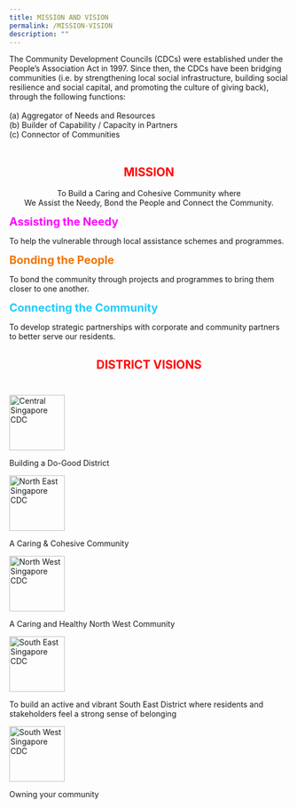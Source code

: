 ```yaml
---
title: MISSION AND VISION
permalink: /MISSION-VISION
description: ""
---
```

<div class="col-sm-12 top_bottom_spacing thin_font wow fadeIn animated" data-wow-duration="1000ms" data-wow-delay="700ms" style="visibility: visible; animation-duration: 1000ms; animation-delay: 700ms; animation-name: fadeIn;"><div>The Community Development Councils (CDCs) were established under the People’s Association Act in 1997. Since then, the CDCs have been bridging communities (i.e. by strengthening local social infrastructure, building social resilience and social capital, and promoting the culture of giving back), through the following functions:</div><div><br></div><div>(a) Aggregator of Needs and Resources&nbsp;</div><div>(b) Builder of Capability / Capacity in Partners&nbsp;</div><div>(c) Connector of Communities&nbsp;</div><div><br></div><h2 style="text-align:center;text-transform:uppercase;color:red;"><span style="background-color:transparent;font-family:inherit;font-size:var(--font-size-h2);white-space:inherit;word-spacing:normal;caret-color:auto;">Mission</span><br></h2><p style="text-align:center;">To Build a Caring and Cohesive Community where<br>We Assist the Needy, Bond the People and Connect the Community. </p><div class="container"><div class="col_mission"><p style="color:magenta;"><strong><span style="font-size:20px;">Assisting the Needy</span></strong></p><p>To help the vulnerable through local assistance schemes and programmes.</p></div><div class="col_mission"><p style="color:#EE7600;"><strong><span style="font-size:20px;">Bonding the People</span></strong></p><p>To bond the community through projects and programmes to bring them closer to one another.</p></div><div class="col_mission" style="border-right:0px;"><p style="color:#21CBFD;"><strong><span style="font-size:20px;">Connecting the Community</span></strong></p><p>To develop strategic partnerships with corporate and community partners to better serve our residents.</p></div></div><div><h2 style="text-align:center;text-transform:uppercase;color:red;">District Visions <br><br></h2><div class="container_vision"><div class="col_vision_img"><img src="https://ap-southeast-1-02840027-view.menlosecurity.com/c/0/i/aHR0cHM6Ly93d3cuY2RjLmdvdi5zZy9pbWFnZXMvZGVmYXVsdC1zb3VyY2UvY2RjLWltYWdlcy9ob21lL2xvZ29zL2NzX2NkYy5wbmc_c2Z2cnNuPTJhMjRkODk5XzEw?k=RkRKjBh6vFIbCaCt8TN8NGoEKE8nq2O8ZMBK8EZGkcI~" alt="Central Singapore CDC" width="100px" height="100px"></div><div class="col_vision_desc"><p>Building a Do-Good District</p></div><div class="col_vision_img"><img src="https://ap-southeast-1-02840027-view.menlosecurity.com/c/0/i/aHR0cHM6Ly93d3cuY2RjLmdvdi5zZy9pbWFnZXMvZGVmYXVsdC1zb3VyY2UvY2RjLWltYWdlcy9ob21lL2xvZ29zL2ltZ19ub3J0aF9lYXN0X2NkYy5wbmc_c2Z2cnNuPWRkNjg4YmFlXzEy?k=n1TUM1TpNeilpWb9tvuBJURyUhjinIKSoQ0k6GBNVN8~" alt="North East Singapore CDC" width="100px" height="100px"></div><div class="col_vision_desc"><p>A Caring &amp; Cohesive Community</p></div><div class="col_vision_img"><img src="https://ap-southeast-1-02840027-view.menlosecurity.com/c/0/i/aHR0cHM6Ly93d3cuY2RjLmdvdi5zZy9pbWFnZXMvZGVmYXVsdC1zb3VyY2UvY2RjLWltYWdlcy9ob21lL2xvZ29zL2ltZ19ub3J0aF93ZXN0X2NkYy5wbmc_c2Z2cnNuPWE2NzIyNWMxXzEy?k=k0xfT-bUJMI43fIMHfAUplLoWUxsZrR1SoNMcnAVTVU~" alt="North West Singapore CDC" width="100px" height="100px"></div><div class="col_vision_desc"><p>A Caring and Healthy North West Community</p></div><div class="col_vision_img"><img src="https://ap-southeast-1-02840027-view.menlosecurity.com/c/0/i/aHR0cHM6Ly93d3cuY2RjLmdvdi5zZy9pbWFnZXMvZGVmYXVsdC1zb3VyY2UvY2RjLWltYWdlcy9ob21lL2xvZ29zL2ltZ19zb3V0aF9lYXN0X2NkYy5wbmc_c2Z2cnNuPWVkMTgwZTFmXzEy?k=Nx7avOODUeZvByWmr687Ffv8bOA_yEMVPcPUhT5dgAM~" alt="South East Singapore CDC" width="100px" height="100px"></div><div class="col_vision_desc"><p>To build an active and vibrant South East District where residents and stakeholders feel a strong sense of belonging</p></div><div class="col_vision_img"><img src="https://ap-southeast-1-02840027-view.menlosecurity.com/c/0/i/aHR0cHM6Ly93d3cuY2RjLmdvdi5zZy9pbWFnZXMvZGVmYXVsdC1zb3VyY2UvY2RjLWltYWdlcy9ob21lL2xvZ29zL3N3Y2RjbGFuZHNjYXBlbG9nby1yZ2IucG5nP3NmdnJzbj1mMjVlMTAzNF8xMA~~?k=HGg8zYCcLyddoP-q_6aZ9zT5AN-hnOoLbXipm-htu6g~" alt="South West Singapore CDC" width="100px" height="100px"></div><div class="col_vision_desc"><p>Owning your community</p></div></div></div></div>